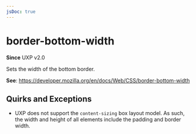 ```yaml
---
jsDoc: true
---
```

# border-bottom-width

**Since** UXP v2.0

Sets the width of the bottom border.

**See**: https://developer.mozilla.org/en/docs/Web/CSS/border-bottom-width

## Quirks and Exceptions

* UXP does not support the `content-sizing` box layout model. As such, the width and height of all elements include the padding and border width.